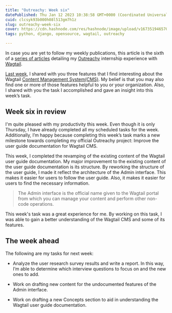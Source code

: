 ```yaml
---
title: "Outreachy: Week six"
datePublished: Thu Jan 12 2023 10:38:58 GMT+0000 (Coordinated Universal Time)
cuid: clcsyk93b000h08l513gm7h1z
slug: outreachy-week-six
cover: https://cdn.hashnode.com/res/hashnode/image/upload/v1673519465700/d707285f-968c-4aa4-8f97-e2a95ace62f3.jpeg
tags: python, django, opensource, wagtail, outreachy

---
```


In case you are yet to follow my weekly publications, this article is the sixth of a [series of articles](https://activuscode.hashnode.dev/) detailing my [Outreachy](https://www.outreachy.org/) internship experience with [Wagtail](https://wagtail.org/).

[Last week](https://activuscode.hashnode.dev/outreachy-week-five), I shared with you three features that I find interesting about the Wagtail [Content Management System(CMS)](https://en.wikipedia.org/wiki/Content_management_system). My belief is that you may also find one or more of those features helpful to you or your organization. Also, I shared with you the task I accomplished and gave an insight into this week’s task.

## Week six in review

I'm quite pleased with my productivity this week. Even though it is only Thursday, I have already completed all my scheduled tasks for the week. Additionally, I’m happy because completing this week’s task marks a new milestone towards completing my official Outreachy project: Improve the user guide documentation for Wagtail CMS.

This week, I completed the revamping of the existing content of the Wagtail user guide documentation. My major improvement to the existing content of the user guide documentation is its structure. By reworking the structure of the user guide, I made it reflect the architecture of the Admin interface. This makes it easier for users to follow the user guide. Also, it makes it easier for users to find the necessary information.

> The Admin interface is the official name given to the Wagtail portal from which you can manage your content and perform other non-code operations.

This week's task was a great experience for me. By working on this task, I was able to gain a better understanding of the Wagtail CMS and some of its features.

## The week ahead

The following are my tasks for next week:

* Analyze the user research survey results and write a report. In this way, I’m able to determine which interview questions to focus on and the new ones to add.
    
* Work on drafting new content for the undocumented features of the Admin interface.
    
* Work on drafting a new Concepts section to aid in understanding the Wagtail user guide documentation.